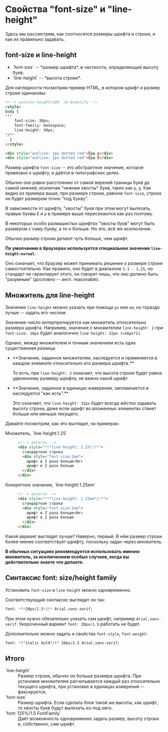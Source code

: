 # Свойства "font-size" и "line-height"

Здесь мы рассмотрим, как соотносятся размеры шрифта и строки, и как их правильно задавать.

## font-size и line-height
<ul>
<li>`font-size` -- *размер шрифта*, в частности, определяющий высоту букв.</li>
<li>`line-height` -- *высота строки*.</li>
</ul>

Для наглядности посмотрим пример HTML, в котором шрифт и размер строки одинаковы:

```html
<!--+ autorun height=100  no-beautify -->
<style>
body { 
*!*
    font-size: 30px;
    font-family: monospace;
    line-height: 30px;
*/!*
  }
</style>

<div style="outline: 1px dotted red">Ёрш р</div>
<div style="outline: 1px dotted red">Ёрш Ё</div>
```

Размер шрифта `font-size` -- это абстрактное значение, которое привязано к шрифту, и даётся в типографских целях.

Обычно оно равно расстоянию от самой верхней границы букв до самой нижней, исключая "нижние хвосты" букв, таких как `р`, `g`. Как видно из примера выше, при размере строки, равном `font-size`, строка не будет размером точно "под букву". 

В зависимости от шрифта, "хвосты" букв при этом могут вылезать, правые буквы `Ё` и `р` в примере выше пересекаются как раз поэтому.

В некоторых особо размашистых шрифтах "хвосты букв" могут быть размером с саму букву, а то и больше. Но это, всё же исключение.

Обычно размер строки делают чуть больше, чем шрифт.

**По умолчанию в браузерах используется специальное значение `line-height:normal`.**

Оно означает, что браузер может принимать решение о размере строки самостоятельно. Как правило, оно будет в диапазоне `1.1 - 1.25`, но стандарт не гарантирует этого, он говорит лишь, что оно должно быть "разумным" (дословно -- англ. reasonable).

## Множитель для line-height

Значение `line-height` можно указать при помощи `px` или `em`, но гораздо лучше -- задать его числом.

Значение-число интерпретируется как множитель относительно размера шрифта. Например, значение с множителем `line-height: 2` при `font-size: 16px` будет аналогично `line-height: 32px (=16px*2)`.

Однако, между множителем и точным значением есть одна существенная разница.

<ul>
<li>**Значение, заданное множителем, наследуется и применяется в каждом элементе относительно его размера шрифта.**

То есть, при `line-height: 2` означает, что высота строки будет равна удвоенному размеру шрифта, не важно какой шрифт.
</li>
<li>**Значение, заданное в единицах измерения, запоминается и наследуется "как есть".**

Это означает, что `line-height: 32px` будет всегда жёстко задавать высоту строки, даже если шрифт во вложенных элементах станет больше или меньше текущего.</li>
</ul>

Давайте посмотрим, как это выглядит, на примерах:

<dl>
<dt>Множитель, `line-height:1.25`</dt>
<dd>

```html
<!--+ autorun -->
<div style="*!*line-height: 1.25*/!*">
  стандартная строка
  <div style="font-size:2em">
    шрифт в 2 раза больше<br>
    шрифт в 2 раза больше
  </div>
</div>
```

</dd>
<dt>Конкретное значение, `line-height:1.25em`</dt>
<dd>

```html
<!--+ autorun -->
<div style="*!*line-height: 1.25em*/!*">
  стандартная строка
  <div style="font-size:2em">
    шрифт в 2 раза больше<br>
    шрифт в 2 раза больше
  </div>
</div>
```

</dd>
</dl>

Какой вариант выглядит лучше? Наверно, первый. В нём размер строки более-менее соответствует шрифту, поскольку задан через множитель.

**В обычных ситуациях рекомендуется использовать именно множитель, за исключением особых случаев, когда вы действительно знаете что делаете.** 

## Синтаксис font: size/height family

Установить `font-size` и `line-height` можно одновременно.

Соответствующий синтаксис выглядит он так:

```css
font: *!*20px/1.5*/!* Arial,sans-serif;
```

При этом нужно обязательно указать сам шрифт, например `Arial,sans-serif`. Укороченный вариант `font: 20px/1.5` работать не будет.

Дополнительно можно задать и свойства `font-style`, `font-weight`:

```css
font: *!*italic bold*/!* 20px/1.5 Arial,sans-serif;
```

## Итого

<dl>
<dt>`line-height`</dt>
<dd>Размер строки, обычно он больше размера шрифта. При установке множителем расчитывается каждый раз относительно текущего шрифта, при установке в единицах измерения -- фиксируется.</dd>
<dt>`font-size`</dt>
<dd>Размер шрифта. Если сделать блок такой же высоты, как шрифт, то хвосты букв будут вылезать из-под него.</dd>
<dt>`font: 125%/1.5 FontFamily`</dt>
<dd>Даёт возможность одновременно задать размер, высоту строки и, собственно, сам шрифт.</dd>
</dl>
